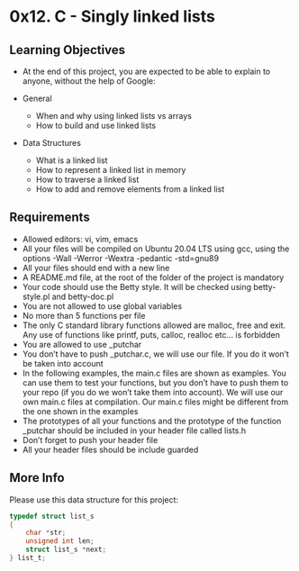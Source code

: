 # 0x12. C - Singly linked lists

## Learning Objectives

* At the end of this project, you are expected to be able to explain to anyone, without the help of Google:

* General
    * When and why using linked lists vs arrays
    * How to build and use linked lists
* Data Structures
    * What is a linked list
    * How to represent a linked list in memory
    * How to traverse a linked list
    * How to add and remove elements from a linked list

## Requirements

* Allowed editors: vi, vim, emacs
* All your files will be compiled on Ubuntu 20.04 LTS using gcc, using the options -Wall -Werror -Wextra -pedantic -std=gnu89
* All your files should end with a new line
* A README.md file, at the root of the folder of the project is mandatory
* Your code should use the Betty style. It will be checked using betty-style.pl and betty-doc.pl
* You are not allowed to use global variables
* No more than 5 functions per file
* The only C standard library functions allowed are malloc, free and exit. Any use of functions like printf, puts, calloc, realloc etc… is forbidden
* You are allowed to use _putchar
* You don’t have to push _putchar.c, we will use our file. If you do it won’t be taken into account
* In the following examples, the main.c files are shown as examples. You can use them to test your functions, but you don’t have to push them to your repo (if you do we won’t take them into account). We will use our own main.c files at compilation. Our main.c files might be different from the one shown in the examples
* The prototypes of all your functions and the prototype of the function _putchar should be included in your header file called lists.h
* Don’t forget to push your header file
* All your header files should be include guarded

## More Info

Please use this data structure for this project:

```c
typedef struct list_s
{
    char *str;
    unsigned int len;
    struct list_s *next;
} list_t;

